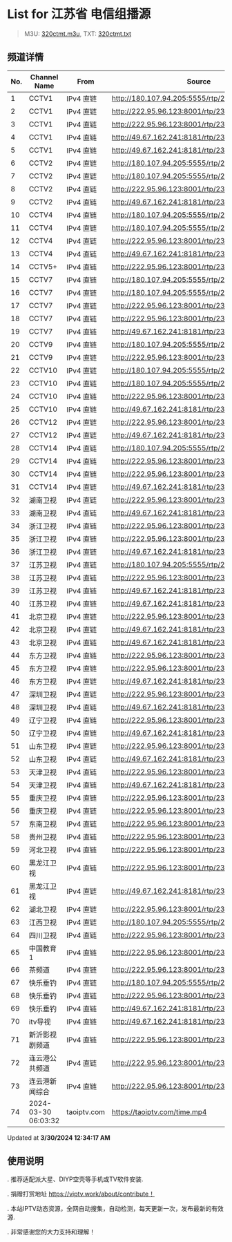 # List for **江苏省 电信组播源**

> M3U: [320ctmt.m3u](/320ctmt.m3u), TXT: [320ctmt.txt](/txt/320ctmt.txt)

## 频道详情

| No. | Channel Name | From | Source |
| --- | ------------ | ---- | ------ |
| 1 | CCTV1 | IPv4 直链 | <http://180.107.94.205:5555/rtp/239.49.8.129:6000> |
| 2 | CCTV1 | IPv4 直链 | <http://222.95.96.123:8001/rtp/239.49.8.129:6000> |
| 3 | CCTV1 | IPv4 直链 | <http://222.95.96.123:8001/rtp/239.49.8.19:9614> |
| 4 | CCTV1 | IPv4 直链 | <http://49.67.162.241:8181/rtp/239.49.8.129:6000> |
| 5 | CCTV1 | IPv4 直链 | <http://49.67.162.241:8181/rtp/239.49.8.19:9614> |
| 6 | CCTV2 | IPv4 直链 | <http://180.107.94.205:5555/rtp/239.49.8.130:6000> |
| 7 | CCTV2 | IPv4 直链 | <http://180.107.94.205:5555/rtp/239.49.8.50:9802> |
| 8 | CCTV2 | IPv4 直链 | <http://222.95.96.123:8001/rtp/239.49.8.130:6000> |
| 9 | CCTV2 | IPv4 直链 | <http://49.67.162.241:8181/rtp/239.49.8.50:9802> |
| 10 | CCTV4 | IPv4 直链 | <http://180.107.94.205:5555/rtp/239.49.8.131:6000> |
| 11 | CCTV4 | IPv4 直链 | <http://180.107.94.205:5555/rtp/239.49.8.51:9806> |
| 12 | CCTV4 | IPv4 直链 | <http://222.95.96.123:8001/rtp/239.49.8.51:9806> |
| 13 | CCTV4 | IPv4 直链 | <http://49.67.162.241:8181/rtp/239.49.8.131:6000> |
| 14 | CCTV5+ | IPv4 直链 | <http://222.95.96.123:8001/rtp/239.49.8.18:9610> |
| 15 | CCTV7 | IPv4 直链 | <http://180.107.94.205:5555/rtp/239.49.8.132:6000> |
| 16 | CCTV7 | IPv4 直链 | <http://180.107.94.205:5555/rtp/239.49.8.52:9810> |
| 17 | CCTV7 | IPv4 直链 | <http://222.95.96.123:8001/rtp/239.49.8.132:6000> |
| 18 | CCTV7 | IPv4 直链 | <http://222.95.96.123:8001/rtp/239.49.8.52:9810> |
| 19 | CCTV7 | IPv4 直链 | <http://49.67.162.241:8181/rtp/239.49.8.132:6000> |
| 20 | CCTV9 | IPv4 直链 | <http://180.107.94.205:5555/rtp/239.49.8.53:9814> |
| 21 | CCTV9 | IPv4 直链 | <http://222.95.96.123:8001/rtp/239.49.8.53:9814> |
| 22 | CCTV10 | IPv4 直链 | <http://180.107.94.205:5555/rtp/239.49.8.134:6000> |
| 23 | CCTV10 | IPv4 直链 | <http://180.107.94.205:5555/rtp/239.49.8.54:9818> |
| 24 | CCTV10 | IPv4 直链 | <http://222.95.96.123:8001/rtp/239.49.8.54:9818> |
| 25 | CCTV10 | IPv4 直链 | <http://49.67.162.241:8181/rtp/239.49.8.134:6000> |
| 26 | CCTV12 | IPv4 直链 | <http://222.95.96.123:8001/rtp/239.49.8.135:6000> |
| 27 | CCTV12 | IPv4 直链 | <http://49.67.162.241:8181/rtp/239.49.8.55:9822> |
| 28 | CCTV14 | IPv4 直链 | <http://180.107.94.205:5555/rtp/239.49.8.56:9826> |
| 29 | CCTV14 | IPv4 直链 | <http://222.95.96.123:8001/rtp/239.49.8.136:6000> |
| 30 | CCTV14 | IPv4 直链 | <http://222.95.96.123:8001/rtp/239.49.8.56:9826> |
| 31 | CCTV14 | IPv4 直链 | <http://49.67.162.241:8181/rtp/239.49.8.56:9826> |
| 32 | 湖南卫视 | IPv4 直链 | <http://222.95.96.123:8001/rtp/239.49.8.12:9418> |
| 33 | 湖南卫视 | IPv4 直链 | <http://49.67.162.241:8181/rtp/239.49.8.142:6000> |
| 34 | 浙江卫视 | IPv4 直链 | <http://222.95.96.123:8001/rtp/239.49.8.139:6000> |
| 35 | 浙江卫视 | IPv4 直链 | <http://222.95.96.123:8001/rtp/239.49.8.20:9618> |
| 36 | 浙江卫视 | IPv4 直链 | <http://49.67.162.241:8181/rtp/239.49.8.20:9618> |
| 37 | 江苏卫视 | IPv4 直链 | <http://180.107.94.205:5555/rtp/239.49.0.126:8000> |
| 38 | 江苏卫视 | IPv4 直链 | <http://222.95.96.123:8001/rtp/239.49.0.126:8000> |
| 39 | 江苏卫视 | IPv4 直链 | <http://49.67.162.241:8181/rtp/239.49.8.138:6000> |
| 40 | 江苏卫视 | IPv4 直链 | <http://49.67.162.241:8181/rtp/239.49.8.16:9602> |
| 41 | 北京卫视 | IPv4 直链 | <http://222.95.96.123:8001/rtp/239.49.8.11:9414> |
| 42 | 北京卫视 | IPv4 直链 | <http://49.67.162.241:8181/rtp/239.49.8.11:9414> |
| 43 | 北京卫视 | IPv4 直链 | <http://49.67.162.241:8181/rtp/239.49.8.141:6000> |
| 44 | 东方卫视 | IPv4 直链 | <http://222.95.96.123:8001/rtp/239.49.8.140:6000> |
| 45 | 东方卫视 | IPv4 直链 | <http://222.95.96.123:8001/rtp/239.49.8.17:9606> |
| 46 | 东方卫视 | IPv4 直链 | <http://49.67.162.241:8181/rtp/239.49.8.17:9606> |
| 47 | 深圳卫视 | IPv4 直链 | <http://222.95.96.123:8001/rtp/239.49.8.15:9430> |
| 48 | 深圳卫视 | IPv4 直链 | <http://49.67.162.241:8181/rtp/239.49.8.15:9430> |
| 49 | 辽宁卫视 | IPv4 直链 | <http://222.95.96.123:8001/rtp/239.49.8.48:8000> |
| 50 | 辽宁卫视 | IPv4 直链 | <http://49.67.162.241:8181/rtp/239.49.8.48:8000> |
| 51 | 山东卫视 | IPv4 直链 | <http://222.95.96.123:8001/rtp/239.49.8.146:6000> |
| 52 | 山东卫视 | IPv4 直链 | <http://49.67.162.241:8181/rtp/239.49.8.7:9306> |
| 53 | 天津卫视 | IPv4 直链 | <http://222.95.96.123:8001/rtp/239.49.8.148:6000> |
| 54 | 天津卫视 | IPv4 直链 | <http://49.67.162.241:8181/rtp/239.49.8.35:8620> |
| 55 | 重庆卫视 | IPv4 直链 | <http://222.95.96.123:8001/rtp/239.49.8.149:6000> |
| 56 | 重庆卫视 | IPv4 直链 | <http://222.95.96.123:8001/rtp/239.49.8.57:9830> |
| 57 | 东南卫视 | IPv4 直链 | <http://222.95.96.123:8001/rtp/239.49.8.112:8000> |
| 58 | 贵州卫视 | IPv4 直链 | <http://222.95.96.123:8001/rtp/239.49.8.49:8000> |
| 59 | 河北卫视 | IPv4 直链 | <http://222.95.96.123:8001/rtp/239.49.8.188:6000> |
| 60 | 黑龙江卫视 | IPv4 直链 | <http://222.95.96.123:8001/rtp/239.49.8.144:6000> |
| 61 | 黑龙江卫视 | IPv4 直链 | <http://49.67.162.241:8181/rtp/239.49.8.144:6000> |
| 62 | 湖北卫视 | IPv4 直链 | <http://222.95.96.123:8001/rtp/239.49.8.8:9632> |
| 63 | 江西卫视 | IPv4 直链 | <http://180.107.94.205:5555/rtp/239.49.8.111:8000> |
| 64 | 四川卫视 | IPv4 直链 | <http://222.95.96.123:8001/rtp/239.49.8.110:8000> |
| 65 | 中国教育1 | IPv4 直链 | <http://222.95.96.123:8001/rtp/239.49.8.115:8000> |
| 66 | 茶频道 | IPv4 直链 | <http://222.95.96.123:8001/rtp/239.49.0.146:8000> |
| 67 | 快乐垂钓 | IPv4 直链 | <http://180.107.94.205:5555/rtp/239.49.0.114:8000> |
| 68 | 快乐垂钓 | IPv4 直链 | <http://222.95.96.123:8001/rtp/239.49.0.114:8000> |
| 69 | 快乐垂钓 | IPv4 直链 | <http://49.67.162.241:8181/rtp/239.49.0.114:8000> |
| 70 | itv导视 | IPv4 直链 | <http://49.67.162.241:8181/rtp/239.49.8.34:8612> |
| 71 | 新沂影视剧频道 | IPv4 直链 | <http://222.95.96.123:8001/rtp/239.49.0.125:8000> |
| 72 | 连云港公共频道 | IPv4 直链 | <http://222.95.96.123:8001/rtp/239.49.0.188:8000> |
| 73 | 连云港新闻综合 | IPv4 直链 | <http://222.95.96.123:8001/rtp/239.49.0.186:8000> |
| 74 | 2024-03-30 06:03:32 | taoiptv.com | <https://taoiptv.com/time.mp4> |

Updated at **3/30/2024 12:34:17 AM**

## 使用说明

. 推荐适配派大星、DIYP空壳等手机或TV软件安装.

. 捐赠打赏地址 https://viptv.work/about/contribute！

. 本站IPTV动态资源，全网自动搜集，自动检测，每天更新一次，发布最新的有效源.

. 非常感谢您的大力支持和理解！